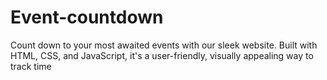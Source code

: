# Event-countdown
Count down to your most awaited events with our sleek website. Built with HTML, CSS, and JavaScript, it's a user-friendly, visually appealing way to track time
